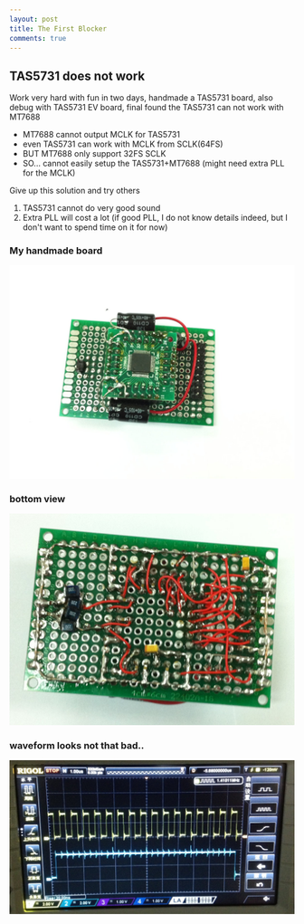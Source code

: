 ```yaml
---
layout: post
title: The First Blocker
comments: true
---
```


## TAS5731 does not work

Work very hard with fun in two days, handmade a TAS5731 board, also debug with TAS5731 EV board, final found the TAS5731 can not work with MT7688

* MT7688 cannot output MCLK for TAS5731
* even TAS5731 can work with MCLK from SCLK(64FS)
* BUT MT7688 only support 32FS SCLK
* SO... cannot easily setup the TAS5731+MT7688 (might need extra PLL for the MCLK)


Give up this solution and try others

1. TAS5731 cannot do very good sound
2. Extra PLL will cost a lot (if good PLL, I do not know details indeed, but I don't want to spend time on it for now)

### My handmade board
![w600](/images/2016_0120_top_tas5731.jpg)

### bottom view
![w600](/images/2016_0120_bottom_tas5731.jpg)

### waveform looks not that bad..
![w600](/images/2016_0202_i2s_waveform.jpg)


